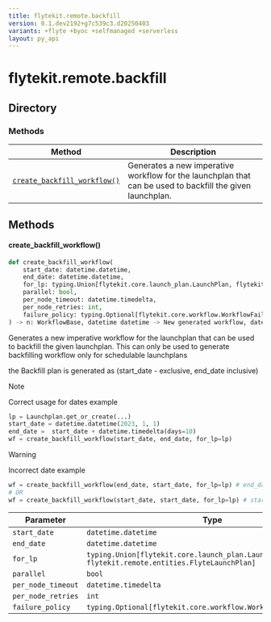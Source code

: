 ```yaml
---
title: flytekit.remote.backfill
version: 0.1.dev2192+g7c539c3.d20250403
variants: +flyte +byoc +selfmanaged +serverless
layout: py_api
---
```


# flytekit.remote.backfill

## Directory

### Methods

| Method | Description |
|-|-|
| [`create_backfill_workflow()`](#create_backfill_workflow) | Generates a new imperative workflow for the launchplan that can be used to backfill the given launchplan. |


## Methods

#### create_backfill_workflow()

```python
def create_backfill_workflow(
    start_date: datetime.datetime,
    end_date: datetime.datetime,
    for_lp: typing.Union[flytekit.core.launch_plan.LaunchPlan, flytekit.remote.entities.FlyteLaunchPlan],
    parallel: bool,
    per_node_timeout: datetime.timedelta,
    per_node_retries: int,
    failure_policy: typing.Optional[flytekit.core.workflow.WorkflowFailurePolicy],
) -> n: WorkflowBase, datetime datetime -> New generated workflow, datetime for first instance of backfill, datetime for last instance of backfill
```
Generates a new imperative workflow for the launchplan that can be used to backfill the given launchplan.
This can only be used to generate  backfilling workflow only for schedulable launchplans

the Backfill plan is generated as (start_date - exclusive, end_date inclusive)

> [!NOTE]
> Correct usage for dates example

```python
lp = Launchplan.get_or_create(...)
start_date = datetime.datetime(2023, 1, 1)
end_date =  start_date + datetime.timedelta(days=10)
wf = create_backfill_workflow(start_date, end_date, for_lp=lp)
```
> [!WARNING]
> Incorrect date example

```python
wf = create_backfill_workflow(end_date, start_date, for_lp=lp) # end_date is before start_date
# OR
wf = create_backfill_workflow(start_date, start_date, for_lp=lp) # start and end date are same
```



| Parameter | Type |
|-|-|
| `start_date` | `datetime.datetime` |
| `end_date` | `datetime.datetime` |
| `for_lp` | `typing.Union[flytekit.core.launch_plan.LaunchPlan, flytekit.remote.entities.FlyteLaunchPlan]` |
| `parallel` | `bool` |
| `per_node_timeout` | `datetime.timedelta` |
| `per_node_retries` | `int` |
| `failure_policy` | `typing.Optional[flytekit.core.workflow.WorkflowFailurePolicy]` |

